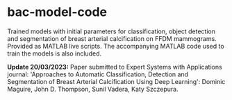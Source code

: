 # bac-model-code

Trained models with initial parameters for classification, object detection and segmentation of breast arterial calcification on FFDM mammograms. Provided as MATLAB live scripts. The accompanying MATLAB code used to train the models is also included.

**Update 20/03/2023:** Paper submitted to Expert Systems with Applications journal: 'Approaches to Automatic Classification, Detection and Segmentation of Breast Arterial Calcification Using Deep Learning': Dominic Maguire, John D. Thompson, Sunil Vadera, Katy Szczepura.